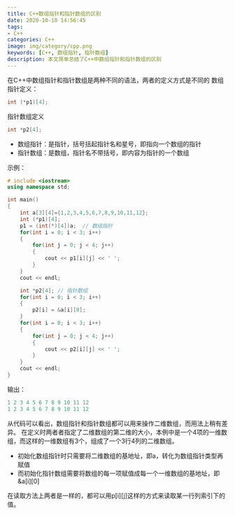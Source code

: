 ```yaml
---
title: C++数组指针和指针数组的区别
date: 2020-10-10 14:56:45
tags:
- C++
categories: C++
image: img/category/cpp.png
keywords: [C++, 数组指针, 指针数组]
description: 本文简单总结了C++中数组指针和指针数组的区别
---
```


在C++中数组指针和指针数组是两种不同的语法，两者的定义方式是不同的
数组指针定义：
```c++
int (*p1)[4];
```

指针数组定义
```c++
int *p2[4];
```

- 数组指针：是指针，括号括起指针名和星号，即指向一个数组的指针
- 指针数组：是数组，指针名不带括号，即内容为指针的一个数组

示例：
```cpp
# include <iostream>
using namespace std;

int main()
{
    int a[3][4]={1,2,3,4,5,6,7,8,9,10,11,12};
    int (*p1)[4];
    p1 = (int(*)[4])a;  // 数组指针
    for(int i = 0; i < 3; i++)
    {
        for(int j = 0; j < 4; j++)
        {
            cout << p1[i][j] << ' ';
        }
    }
    cout << endl;

    int *p2[4]; // 指针数组
    for(int i = 0; i < 3; i++)
    {
        p2[i] = &a[i][0];
    }
    for(int i = 0; i < 3; i++)
    {
        for(int j = 0; j < 4; j++)
        {
            cout << p2[i][j] << ' ';
        }
    }
    cout << endl;    
}
```

输出：
```cpp
1 2 3 4 5 6 7 8 9 10 11 12 
1 2 3 4 5 6 7 8 9 10 11 12
```

从代码可以看出，数组指针和指针数组都可以用来操作二维数组，而用法上稍有差异。
在定义时两者者指定了二维数组的第二维的大小，本例中是一个4项的一维数组，而这样的一维数组有3个，组成了一个3行4列的二维数组。
- 初始化数组指针时只需要将二维数组的基地址，即a，转化为数组指针类型再赋值
- 而初始化指针数组需要将数组的每一项赋值成每一个一维数组的基地址，即&a[i][0]

在读取方法上两者是一样的，都可以用p[i][j]这样的方式来读取某一行列索引下的值。
